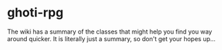 # ghoti-rpg

The wiki has a summary of the classes that might help you find you way around quicker. It is literally just a summary, so don't get your hopes up...
